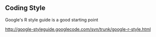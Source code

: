 Coding Style
---
Google's R style guide is a good starting point

http://google-styleguide.googlecode.com/svn/trunk/google-r-style.html

